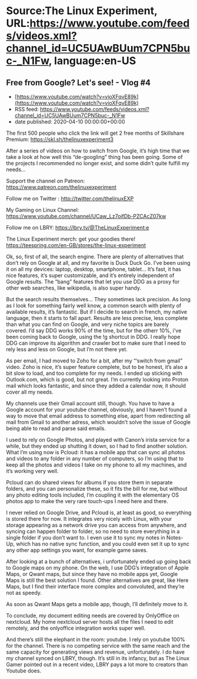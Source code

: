 # Source:The Linux Experiment, URL:https://www.youtube.com/feeds/videos.xml?channel_id=UC5UAwBUum7CPN5buc-_N1Fw, language:en-US

## Free from Google? Let's see! - Vlog #4
 - [https://www.youtube.com/watch?v=vioXFqvE89k](https://www.youtube.com/watch?v=vioXFqvE89k)
 - RSS feed: https://www.youtube.com/feeds/videos.xml?channel_id=UC5UAwBUum7CPN5buc-_N1Fw
 - date published: 2020-04-10 00:00:00+00:00

The first 500 people who click the link will get 2 free months of Skillshare Premium: https://skl.sh/thelinuxexperiment3

After a series of videos on how to switch from Google, it’s high time that we take a look at how well this “de-googling” thing has been going. Some of the projects I recommended no longer exist, and some didn’t quite fulfill my needs...

Support the channel on Patreon: 
https://www.patreon.com/thelinuxexperiment

Follow me on Twitter : http://twitter.com/thelinuxEXP

My Gaming on Linux Channel: https://www.youtube.com/channel/UCaw_Lz7oifDb-PZCAcZ07kw

Follow me on LBRY: https://lbry.tv/@TheLinuxExperiment:e

The Linux Experiment merch: get your goodies there! https://teespring.com/en-GB/stores/the-linux-experiment

Ok, so, first of all, the search engine. There are plenty of alternatives that don’t rely on Google at all, and my favorite is Duck Duck Go. I’ve been using it on all my devices: laptop, desktop, smartphone, tablet… It’s fast, it has nice features, it’s super customizable, and it’s entirely independent of Google results. The “bang” features that let you use DDG as a proxy for other web searches, like wikipedia, is also super handy.

But the search results themselves… They sometimes lack precision. As long as I look for something fairly well know, a common search with plenty of available results, it’s fantastic. But if I decide to search in french, my native language, then it starts to fall apart. Results are less precise, less complete than what you can find on Google, and very niche topics are barely covered. I’d say DDG works 90% of the time, but for the otherr 10%, i’ve been coming back to Google, using the !g shortcut in DDG. I really hope DDG can improve its algorithm and crawler bot to make sure that I need to rely less and less on Google, but I’m not there yet.

As per email, I had moved to Zoho for a bit, after my “‘switch from gmail” video. Zoho is nice, it’s super feature complete, but to be honest, it’s also a bit slow to load, and too complete for my needs. I ended up sticking with Outlook.com, which is good, but not great. I’m currently looking into Proton mail which looks fantastic, and since they added a calendar now, it should cover all my needs.

My channels use their Gmail account still, though. You have to have a Google account for your youtube channel, obviously, and I haven’t found a way to move that email address to something else, apart from redirecting all mail from Gmail to another adress, which wouldn’t solve the issue of Google being able to read and parse said emails.

I used to rely on Google Photos, and played with Canon’s irista service for a while, but they ended up shutting it down, so I had to find another solution. What I’m using now is Pcloud: it has a mobile app that can sync all photos and videos to any folder in any number of computers, so I’m using that to keep all the photos and videos I take on my phone to all my machines, and it’s working very well.

Pcloud can do shared views for albums if you store them in separate folders, and you can personalize these, so it fits the bill for me, but without any photo editing tools included, I’m coupling it with the elementary OS photos app to make the very rare touch-ups I need here and there.

I never relied on Google Drive, and Pcloud is, at least as good, so everything is stored there for now. It integrates very nicely with Linux, with your storage appearing as a network drive you can access from anywhere, and syncing can happen folder to folder, so no need to store everything in a single folder if you don’t want to. I even use it to sync my notes in Notes-Up, which has no native sync function, and you could even set it up to sync any other app settings you want, for example game saves.

After looking at a bunch of alternatives, i unfortunately ended up going back to Google maps on my phone. On the web, I use DDG’s integration of Apple Maps, or Qwant maps, but since they have no mobile apps yet, Google Maps is still the best solution I found. Other alternatives are great, like Here Maps, but I find their interface more complex and convoluted, and they’re not as speedy.

As soon as Qwant Maps gets a mobile app, though, I’ll definitely move to it.

To conclude, my document editing needs are covered by OnlyOffice on nextcloud. My home nextcloud server hosts all the files I need to edit remotely, and the onlyoffice integration works super well.

And there’s still the elephant in the room: youtube. I rely on youtube 100% for the channel. There is no competing service with the same reach and the same capacity for generating views and revenue, unfortunately. I do have my channel synced on LBRY, though. It’s still in its infancy, but as The Linux Gamer pointed out in a recent video, LBRY pays a lot more to creators than Youtube does.

